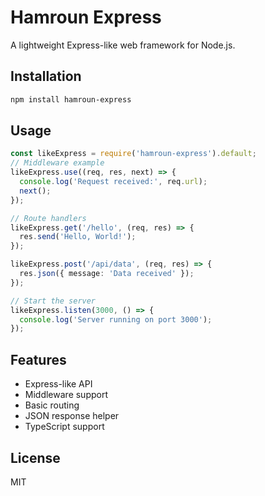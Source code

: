 # Hamroun Express

A lightweight Express-like web framework for Node.js.

## Installation

```bash
npm install hamroun-express
```

## Usage

```typescript
const likeExpress = require('hamroun-express').default;
// Middleware example
likeExpress.use((req, res, next) => {
  console.log('Request received:', req.url);
  next();
});

// Route handlers
likeExpress.get('/hello', (req, res) => {
  res.send('Hello, World!');
});

likeExpress.post('/api/data', (req, res) => {
  res.json({ message: 'Data received' });
});

// Start the server
likeExpress.listen(3000, () => {
  console.log('Server running on port 3000');
});
```






## Features

- Express-like API
- Middleware support
- Basic routing
- JSON response helper
- TypeScript support

## License

MIT
